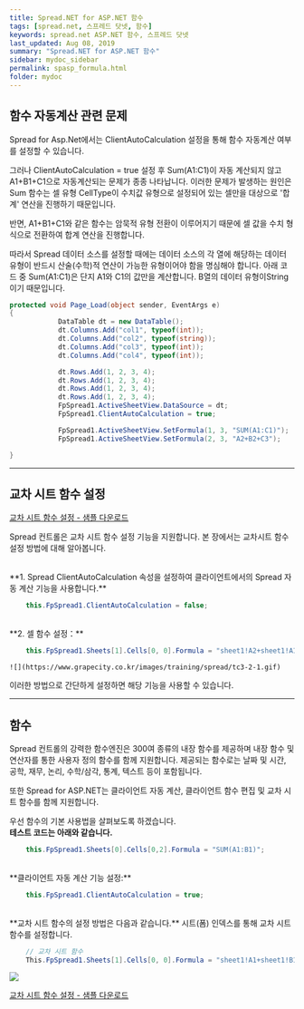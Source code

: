 ```yaml
---
title: Spread.NET for ASP.NET 함수
tags: [spread.net, 스프레드 닷넷, 함수]
keywords: spread.net ASP.NET 함수, 스프레드 닷넷
last_updated: Aug 08, 2019
summary: "Spread.NET for ASP.NET 함수"
sidebar: mydoc_sidebar
permalink: spasp_formula.html
folder: mydoc
---
```


## 함수 자동계산 관련 문제

Spread for Asp.Net에서는 ClientAutoCalculation 설정을 통해 함수 자동계산 여부를 설정할 수 있습니다.

그러나 ClientAutoCalculation = true 설정 후 Sum(A1:C1)이 자동 계산되지 않고 A1+B1+C1으로 자동계산되는 문제가 종종 나타납니다. 이러한 문제가 발생하는 원인은 Sum 함수는 셀 유형 CellType이 수치값 유형으로 설정되어 있는 셀만을 대상으로 '합계' 연산을 진행하기 때문입니다.

반면, A1+B1+C1와 같은 함수는 암묵적 유형 전환이 이루어지기 때문에 셀 값을 수치 형식으로 전환하여 합계 연산을 진행합니다.

따라서 Spread 데이터 소스를 설정할 때에는 데이터 소스의 각 열에 해당하는 데이터 유형이 반드시 산술(수학)적 연산이 가능한 유형이어야 함을 명심해야 합니다. 아래 코드 중 Sum(A1:C1)은 단지 A1와 C1의 값만을 계산합니다. B열의 데이터 유형이String이기 때문입니다.

```csharp
protected void Page_Load(object sender, EventArgs e)
{
            DataTable dt = new DataTable();
            dt.Columns.Add("col1", typeof(int));
            dt.Columns.Add("col2", typeof(string));
            dt.Columns.Add("col3", typeof(int));
            dt.Columns.Add("col4", typeof(int));

            dt.Rows.Add(1, 2, 3, 4);
            dt.Rows.Add(1, 2, 3, 4);
            dt.Rows.Add(1, 2, 3, 4);
            dt.Rows.Add(1, 2, 3, 4);
            FpSpread1.ActiveSheetView.DataSource = dt;
            FpSpread1.ClientAutoCalculation = true;

            FpSpread1.ActiveSheetView.SetFormula(1, 3, "SUM(A1:C1)");
            FpSpread1.ActiveSheetView.SetFormula(2, 3, "A2+B2+C3");

}
```

---

## 교차 시트 함수 설정

[교차 시트 함수 설정 - 샘플 다운로드](https://www.grapecity.co.kr/files/SpreadNET/Samples/Spread_ASP_Formula.zip)

Spread 컨트롤은 교차 시트 함수 설정 기능을 지원합니다. 본 장에서는 교차시트 함수 설정 방법에 대해 알아봅니다.

<br />
**1.  Spread ClientAutoCalculation 속성을 설정하여 클라이언트에서의 Spread 자동 계산 기능을 사용합니다.**

```csharp
    this.FpSpread1.ClientAutoCalculation = false;
```

<br />
**2. 셀 함수 설정：**

```csharp
    this.FpSpread1.Sheets[1].Cells[0, 0].Formula = "sheet1!A2+sheet1!A1";
```

    ![](https://www.grapecity.co.kr/images/training/spread/tc3-2-1.gif)

이러한 방법으로 간단하게 설정하면 해당 기능을 사용할 수 있습니다.

---

## 함수

Spread 컨트롤의 강력한 함수엔진은 300여 종류의 내장 함수를 제공하며 내장 함수 및 연산자를 통한 사용자 정의 함수를 함께 지원합니다. 제공되는 함수로는 날짜 및 시간, 공학, 재무, 논리, 수학/삼각, 통계, 텍스트 등이 포함됩니다.

또한 Spread for ASP.NET는 클라이언트 자동 계산, 클라이언트 함수 편집 및 교차 시트 함수를 함께 지원합니다.

우선 함수의 기본 사용법을 살펴보도록 하겠습니다.
<br />
**테스트 코드는 아래와 같습니다.**

```csharp
    this.FpSpread1.Sheets[0].Cells[0,2].Formula = "SUM(A1:B1)";
```

<br />
**클라이언트 자동 계산 기능 설정:**

```csharp
    this.FpSpread1.ClientAutoCalculation = true;
```

<br />
**교차 시트 함수의 설정 방법은 다음과 같습니다.**
시트(폼) 인덱스를 통해 교차 시트 함수를 설정합니다.

```csharp
    // 교차 시트 함수
    This.FpSpread1.Sheets[1].Cells[0, 0].Formula = "sheet1!A1+sheet1!B1";
```

![](https://www.grapecity.co.kr/images/training/spread/tc3-3-1.png)

[교차 시트 함수 설정 - 샘플 다운로드](https://www.grapecity.co.kr/files/SpreadNET/Samples/Spread_ASP_Formula.zip)
